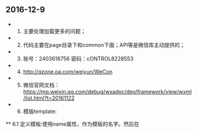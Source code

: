 ## 2016-12-9
* 1. 主要处理加载更多的问题；
* 2. 代码主要在page目录下和common下面；API等是微信库主动提供的；
* 3. 账号：2403618756
     密码：cONTROL8228553
* 4. http://qzone.oa.com/weiyun/WeCon
* 5. 微信官网文档：https://mp.weixin.qq.com/debug/wxadoc/dev/framework/view/wxml/list.html?t=20161122
* 6. 模版template:

** 6.1 定义模板:使用name属性，作为模板的名字。然后在<template/>内定义代码片段，如：

        <!--
          index: int
          msg: string
          time: string
        -->
        <template name="msgItem">
          <view>
            <text> {{index}}: {{msg}} </text>
            <text> Time: {{time}} </text>
          </view>
        </template>
        
** 6.2 使用模板：使用 is 属性(is 属性可以使用 Mustache 语法，来动态决定具体需要渲染哪个模板：)，
        声明需要的使用的模板，然后将模板所需要的 data 传入，如：
        
        <template is="msgItem" data="{{...item}}"/>
        Page({
          data: {
            item: {
              index: 0,
              msg: 'this is a template',
              time: '2016-09-15'
            }
          }
        })
        
* 7. 数据绑定：WXML 中的动态数据均来自对应 Page 的 data。

** 7.1 简单绑定：数据绑定使用 Mustache 语法（双大括号）将变量包起来，可以作用于：

        <view> {{ message }} </view>
        Page({
          data: {
            message: 'Hello MINA!'
          }
        })

** 7.2 组件属性(需要在双引号之内)：

        <view id="item-{{id}}"> </view>
        Page({
          data: {
            id: 0
          }
        })
        
** 7.3 控制属性(需要在双引号之内)        
        
        <view wx:if="{{condition}}"> </view>
        Page({
          data: {
            condition: true
          }
        })
        
        
** 7.4 关键字(需要在双引号之内)     
   true：boolean 类型的 true，代表真值。
   false： boolean 类型的 false，代表假值。
   
        <checkbox checked="{{false}}"> </checkbox>
   
   
** 7.5 运算: 可以在 {{}} 内进行简单的运算，支持的有如下几种方式：
       
       (1)  三元运算:
            <view hidden="{{flag ? true : false}}"> Hidden </view>
            
       (2)  算数运算     
            <view> {{a + b}} + {{c}} + d </view>
            Page({
              data: {
                a: 1,
                b: 2,
                c: 3
              }
            })
            view中的内容为 3 + 3 + d。
            
       (3） 逻辑判断
            <view wx:if="{{length > 5}}"> </view>
            
       (4)  字符串运算
            <view>{{"hello" + name}}</view>
            Page({
              data:{
                name: 'MINA'
              }
            })
       
       (5)  数据路径运算
            <view>{{object.key}} {{array[0]}}</view>
            Page({
              data: {
                object: {
                  key: 'Hello '
                },
                array: ['MINA']
              }
            })
            
       (6)  组合:也可以在 Mustache 内直接进行组合，构成新的对象或者数组
       
       (7)  数组:
            <view wx:for="{{[zero, 1, 2, 3, 4]}}"> {{item}} </view>
            Page({
              data: {
                zero: 0
              }
            })
            最终组合成数组[0, 1, 2, 3, 4]。
            
       (8)  对象   
            <template is="objectCombine" data="{{for: a, bar: b}}"></template>
            Page({
              data: {
                a: 1,
                b: 2
              }
            })
            也可以用扩展运算符 ... 来将一个对象展开
            <template is="objectCombine" data="{{...obj1, ...obj2, e: 5}}"></template>
            Page({
              data: {
                obj1: {
                  a: 1,
                  b: 2
                },
                obj2: {
                  c: 3,
                  d: 4
                }
              }
            })
            最终组合成的对象是 {a: 1, b: 2, c: 3, d: 4, e: 5}。
            
       (9)  如果对象的 key 和 value 相同，也可以间接地表达。
            <template is="objectCombine" data="{{foo, bar}}"></template>
            Page({
              data: {
                foo: 'my-foo',
                bar: 'my-bar'
              }
            })
            
            注意：上述方式可以随意组合，但是如有存在变量名相同的情况，后边的会覆盖前面，如：
            <template is="objectCombine" data="{{...obj1, ...obj2, a, c: 6}}"></template>
            Page({
              data: {
                obj1: {
                  a: 1,
                  b: 2
                },
                obj2: {
                  b: 3,
                  c: 4
                },
                a: 5
              }
            })
            最终组合成的对象是 {a: 5, b: 3, c: 6}。

* 8 条件渲染
** 8.1 wx:if: 在框架中，我们用 wx:if="{{condition}}" 来判断是否需要渲染该代码块：
        也可以用 wx:elif 和 wx:else 来添加一个 else 块：
        
        <view wx:if="{{condition}}"> True </view>
        
        <view wx:if="{{length > 5}}"> 1 </view>
        <view wx:elif="{{length > 2}}"> 2 </view>
        <view wx:else> 3 </view>
        
** 8.2 block wx:if     
        注意： <block/> 并不是一个组件，它仅仅是一个包装元素，不会在页面中做任何渲染，只接受控制属性。
        
** 8.3 wx:if vs hidden
    因为 wx:if 之中的模板也可能包含数据绑定，所有当 wx:if 的条件值切换时，框架有一个局部渲染的过程，
        因为它会确保条件块在切换时销毁或重新渲染。
    同时 wx:if 也是惰性的，如果在初始渲染条件为 false，框架什么也不做，在条件第一次变成真的时候才开始局部渲染。
        相比之下，hidden 就简单的多，组件始终会被渲染，只是简单的控制显示与隐藏。
    
====> 一般来说，wx:if 有更高的切换消耗而 hidden 有更高的初始渲染消耗。
    
====> 因此，如果需要频繁切换的情景下，用 hidden 更好，如果在运行时条件不大可能改变则 wx:if 较好。
    
* 9 列表渲染    
** 9.1 wx:for
    在组件上使用wx:for控制属性绑定一个数组，即可使用数组中各项的数据重复渲染该组件。
    默认数组的当前项的下标变量名默认为index，数组当前项的变量名默认为item
    
        <view wx:for="{{array}}">
          {{index}}: {{item.message}}
        </view>
        
        Page({
          data: {
            array: [{
              message: 'foo',
            }, {
              message: 'bar'
            }]
          }
        })
    
    使用 wx:for-item 可以指定数组当前元素的变量名，
    使用 wx:for-index 可以指定数组当前下标的变量名：
    
    
* 10 事件：什么是事件
** 事件是视图层到逻辑层的通讯方式。
** 事件可以将用户的行为反馈到逻辑层进行处理。
** 事件可以绑定在组件上，当达到触发事件，就会执行逻辑层中对应的事件处理函数。
** 事件对象可以携带额外信息，如 id, dataset, touches。
    
* 10.1 事件分类
    冒泡事件：当一个组件上的事件被触发后，该事件会向父节点传递。
    非冒泡事件：当一个组件上的事件被触发后，该事件不会向父节点传递。
    
* 10.2 事件绑定： 事件绑定的写法同组件的属性，以 key、value 的形式。
** key 以bind或catch开头，然后跟上事件的类型，如bindtap, catchtouchstart
** value 是一个字符串，需要在对应的 Page 中定义同名的函数。不然当触发事件的时候会报错。
** bind事件绑定不会阻止冒泡事件向上冒泡，catch事件绑定可以阻止冒泡事件向上冒泡。

* 11 引用
* 11.1 import 的作用域
import 有作用域的概念，即只会 import 目标文件中定义的 template，而不会 import 目标文件 import 的 template。
如：C import B，B import A，在C中可以使用B定义的template，在B中可以使用A定义的template，
但是C不能使用A定义的template。

* 11.2 include
include可以将目标文件除了<template/>的整个代码引入，相当于是拷贝到include位置，如：
        
        <!-- index.wxml -->
        <include src="header.wxml"/>
        <view> body </view>
        <include src="footer.wxml"/>
        
        <!-- header.wxml -->
        <view> header </view>
        <!-- footer.wxml -->
        <view> footer </view>
        
===> navigator: 
        // var index = e.currentTarget.dataset.index;   //会返回当前点击的元素信息；
        // wx.navigateTo({
        //     url : '../' + global.navPage[index] + '/index'
        // });
        // return;        